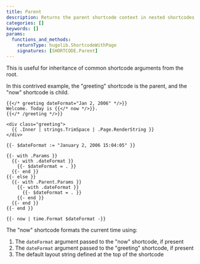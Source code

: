```yaml
---
title: Parent
description: Returns the parent shortcode context in nested shortcodes.
categories: []
keywords: []
params:
  functions_and_methods:
    returnType: hugolib.ShortcodeWithPage
    signatures: [SHORTCODE.Parent]
---
```


This is useful for inheritance of common shortcode arguments from the root.

In this contrived example, the "greeting" shortcode is the parent, and the "now" shortcode is child.

```text {file="content/welcome.md"}
{{</* greeting dateFormat="Jan 2, 2006" */>}}
Welcome. Today is {{</* now */>}}.
{{</* /greeting */>}}
```

```go-html-template {file="layouts/shortcodes/greeting.html"}
<div class="greeting">
  {{ .Inner | strings.TrimSpace | .Page.RenderString }}
</div>
```

```go-html-template {file="layouts/shortcodes/now.html"}
{{- $dateFormat := "January 2, 2006 15:04:05" }}

{{- with .Params }}
  {{- with .dateFormat }}
    {{- $dateFormat = . }}
  {{- end }}
{{- else }}
  {{- with .Parent.Params }}
    {{- with .dateFormat }}
      {{- $dateFormat = . }}
    {{- end }}
  {{- end }}
{{- end }}

{{- now | time.Format $dateFormat -}}
```

The "now" shortcode formats the current time using:

1. The `dateFormat` argument passed to the "now" shortcode, if present
1. The `dateFormat` argument passed to the "greeting" shortcode, if present
1. The default layout string defined at the top of the shortcode
